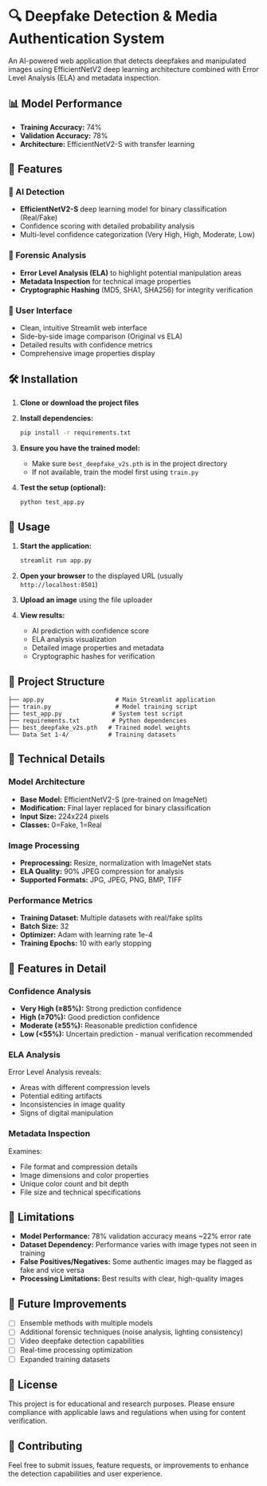 # 🔍 Deepfake Detection & Media Authentication System

An AI-powered web application that detects deepfakes and manipulated images using EfficientNetV2 deep learning architecture combined with Error Level Analysis (ELA) and metadata inspection.

## 📊 Model Performance
- **Training Accuracy:** 74%
- **Validation Accuracy:** 78%
- **Architecture:** EfficientNetV2-S with transfer learning

## 🚀 Features

### 🤖 AI Detection
- **EfficientNetV2-S** deep learning model for binary classification (Real/Fake)
- Confidence scoring with detailed probability analysis
- Multi-level confidence categorization (Very High, High, Moderate, Low)

### 🔬 Forensic Analysis
- **Error Level Analysis (ELA)** to highlight potential manipulation areas
- **Metadata Inspection** for technical image properties
- **Cryptographic Hashing** (MD5, SHA1, SHA256) for integrity verification

### 📱 User Interface
- Clean, intuitive Streamlit web interface
- Side-by-side image comparison (Original vs ELA)
- Detailed results with confidence metrics
- Comprehensive image properties display

## 🛠️ Installation

1. **Clone or download the project files**

2. **Install dependencies:**
   ```bash
   pip install -r requirements.txt
   ```

3. **Ensure you have the trained model:**
   - Make sure `best_deepfake_v2s.pth` is in the project directory
   - If not available, train the model first using `train.py`

4. **Test the setup (optional):**
   ```bash
   python test_app.py
   ```

## 🎯 Usage

1. **Start the application:**
   ```bash
   streamlit run app.py
   ```

2. **Open your browser** to the displayed URL (usually `http://localhost:8501`)

3. **Upload an image** using the file uploader

4. **View results:**
   - AI prediction with confidence score
   - ELA analysis visualization
   - Detailed image properties and metadata
   - Cryptographic hashes for verification

## 📁 Project Structure

```
├── app.py                    # Main Streamlit application
├── train.py                  # Model training script
├── test_app.py              # System test script
├── requirements.txt         # Python dependencies
├── best_deepfake_v2s.pth   # Trained model weights
└── Data Set 1-4/           # Training datasets
```

## 🔧 Technical Details

### Model Architecture
- **Base Model:** EfficientNetV2-S (pre-trained on ImageNet)
- **Modification:** Final layer replaced for binary classification
- **Input Size:** 224x224 pixels
- **Classes:** 0=Fake, 1=Real

### Image Processing
- **Preprocessing:** Resize, normalization with ImageNet stats
- **ELA Quality:** 90% JPEG compression for analysis
- **Supported Formats:** JPG, JPEG, PNG, BMP, TIFF

### Performance Metrics
- **Training Dataset:** Multiple datasets with real/fake splits
- **Batch Size:** 32
- **Optimizer:** Adam with learning rate 1e-4
- **Training Epochs:** 10 with early stopping

## 🎨 Features in Detail

### Confidence Analysis
- **Very High (≥85%):** Strong prediction confidence
- **High (≥70%):** Good prediction confidence  
- **Moderate (≥55%):** Reasonable prediction confidence
- **Low (<55%):** Uncertain prediction - manual verification recommended

### ELA Analysis
Error Level Analysis reveals:
- Areas with different compression levels
- Potential editing artifacts
- Inconsistencies in image quality
- Signs of digital manipulation

### Metadata Inspection
Examines:
- File format and compression details
- Image dimensions and color properties
- Unique color count and bit depth
- File size and technical specifications

## 🚨 Limitations

- **Model Performance:** 78% validation accuracy means ~22% error rate
- **Dataset Dependency:** Performance varies with image types not seen in training
- **False Positives/Negatives:** Some authentic images may be flagged as fake and vice versa
- **Processing Limitations:** Best results with clear, high-quality images

## 🔄 Future Improvements

- [ ] Ensemble methods with multiple models
- [ ] Additional forensic techniques (noise analysis, lighting consistency)
- [ ] Video deepfake detection capabilities
- [ ] Real-time processing optimization
- [ ] Expanded training datasets

## 📄 License

This project is for educational and research purposes. Please ensure compliance with applicable laws and regulations when using for content verification.

## 🤝 Contributing

Feel free to submit issues, feature requests, or improvements to enhance the detection capabilities and user experience.